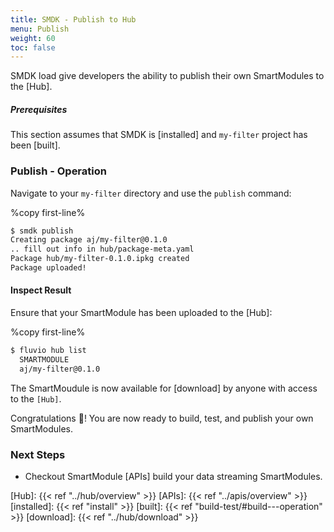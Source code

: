 ```yaml
---
title: SMDK - Publish to Hub
menu: Publish
weight: 60
toc: false
---
```


SMDK load give developers the ability to publish their own SmartModules to the [Hub]. 

##### Prerequisites

This section assumes that SMDK is [installed] and `my-filter` project has been [built].

### Publish - Operation

Navigate to your `my-filter` directory and use the `publish` command:

%copy first-line%
```bash
$ smdk publish
Creating package aj/my-filter@0.1.0
.. fill out info in hub/package-meta.yaml
Package hub/my-filter-0.1.0.ipkg created
Package uploaded!
```

#### Inspect Result

Ensure that your SmartModule has been uploaded to the [Hub]:

%copy first-line%
```bash
$ fluvio hub list
  SMARTMODULE                    
  aj/my-filter@0.1.0                    
```

The SmartMoudule is now available for [download] by anyone with access to the `[Hub]`.

Congratulations :tada:!  You are now ready to build, test, and publish your own SmartModules.

### Next Steps

* Checkout SmartModule [APIs] build your data streaming SmartModules.

[Hub]: {{< ref "../hub/overview" >}}
[APIs]: {{< ref "../apis/overview" >}}
[installed]: {{< ref "install" >}}
[built]: {{< ref "build-test/#build---operation" >}}
[download]: {{< ref "../hub/download" >}}
